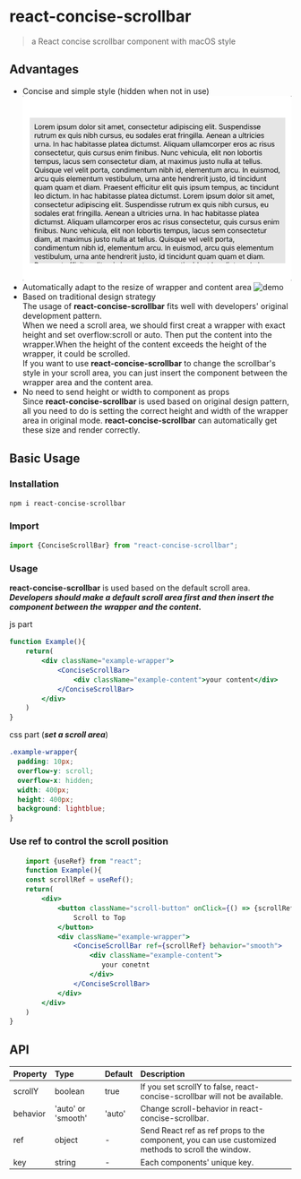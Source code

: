 # react-concise-scrollbar

> a React concise scrollbar component with macOS style
## Advantages
- Concise and simple style (hidden when not in use)  
  ![demo](./demo1.gif)
- Automatically adapt to the resize of wrapper and content area
  ![demo](./demo2.gif)
- Based on traditional design strategy  
    The usage of **react-concise-scrollbar** fits well with developers' original development pattern.  
    When we need a scroll area, we should first creat a wrapper with exact height and set overflow:scroll or auto.
    Then put the content into the wrapper.When the height of the content exceeds the height of the wrapper, it could be scrolled.  
    If you want to use **react-concise-scrollbar** to change the scrollbar's style in your scroll area, you can just insert the component between the wrapper area and the content area.
- No need to send height or width to component as props  
    Since **react-concise-scrollbar** is used based on original design pattern, all you need to do is setting the correct height and width of the wrapper area in original mode.
    **react-concise-scrollbar** can automatically get these size and render correctly.
## Basic Usage
### Installation
```
npm i react-concise-scrollbar
```
### Import
```jsx
import {ConciseScrollBar} from "react-concise-scrollbar";
```
### Usage
**react-concise-scrollbar** is used based on the default scroll area.  
***Developers should make a default scroll area first and then insert the component between the wrapper and the content.***

js part
```jsx
function Example(){
    return(
        <div className="example-wrapper">
            <ConciseScrollBar>
                <div className="example-content">your content</div>
            </ConciseScrollBar>
        </div>
    )
}
```
css part (***set a scroll area***)
```scss
.example-wrapper{
  padding: 10px;
  overflow-y: scroll;
  overflow-x: hidden;   
  width: 400px;
  height: 400px;       
  background: lightblue;
}
```
### Use ref to control the scroll position
```jsx
    import {useRef} from "react";
    function Example(){
    const scrollRef = useRef();
    return(
        <div>
            <button className="scroll-button" onClick={() => {scrollRef.current.scrollTo(0,0)}}>
                Scroll to Top
            </button>
            <div className="example-wrapper">
                <ConciseScrollBar ref={scrollRef} behavior="smooth">
                    <div className="example-content">
                       your conetnt
                    </div>
                </ConciseScrollBar>
            </div>
        </div>
    )
}
```
## API
| Property | Type | Default | Description |
| :--- | :--- | :--- | :--- |
| scrollY  | boolean | true | If you set scrollY to false, react-concise-scrollbar will not be available. |
| behavior | 'auto' or 'smooth' | 'auto' | Change scroll-behavior in react-concise-scrollbar. |
| ref      | object | - | Send React ref as ref props to the component, you can use customized methods to scroll the window. |
| key      | string | - | Each components' unique key. |

